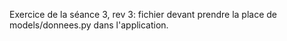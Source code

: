 Exercice de la séance 3, rev 3: fichier devant prendre la place de models/donnees.py dans l'application.
